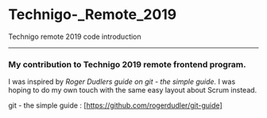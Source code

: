 # Technigo-_Remote_2019
Technigo remote 2019 code introduction
***

### My contribution to Technigo 2019 remote frontend program.

I was inspired by *Roger Dudlers guide on git - the simple guide.* I was hoping to do my own touch with the same easy layout about Scrum instead.

git - the simple guide : [https://github.com/rogerdudler/git-guide]
